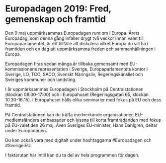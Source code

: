 # Europadagen 2019: Fred, gemenskap och framtid

Den 9 maj uppmärksammas Europadagen runt om i Europa. Årets Europadag, som denna gång infaller drygt två veckor innan valet till Europaparlamentet, är ett tillfälle att diskutera vilket Europa du vill ha i framtiden och en dag att uppmärksamma freden och sammanhållningen i Europa.


Europadagen firas sedan många år tillbaka gemensamt med EU\-kommissionens representation i Sverige, Europaparlamentets kontor i Sverige, LO, TCO, SACO, Svenskt Näringsliv, Regeringskansliet och Sveriges kommuner och landsting.

I år uppmärksammas Europadagen i Stockholm på Centralstationen (klockan 08\.00\-17:00\) och i Europahuset (Regeringsgatan 65, klockan 10\.30\-16:15\). I Europahuset hålls olika seminarier med fokus på EU och dess framtid.

På Centralstationen kan du träffa medverkande organisationer, EU\-medlemsländers ambassader och lyssna till korta framträdanden med fokus på EU\-valet den 26 maj. Även Sveriges EU\-minister, Hans Dahlgren, deltar under Europadagen.

Du kan också vara med digitalt under hashtaggarna \#Europadagen och \#SverigeiEU.

I faktarutan här intill kan du ta del av hela programmen för dagen.
